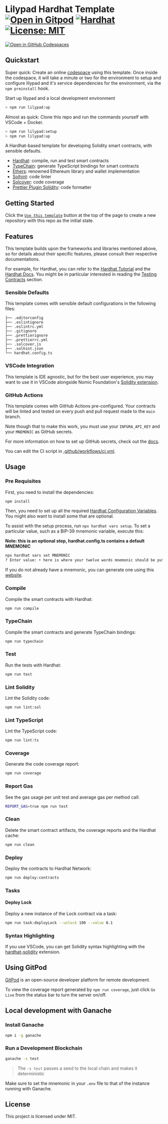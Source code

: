 # Lilypad Hardhat Template [![Open in Gitpod][gitpod-badge]][gitpod] [![Hardhat][hardhat-badge]][hardhat] [![License: MIT][license-badge]][license]

[![Open in GitHub Codespaces](https://github.com/codespaces/badge.svg)](https://codespaces.new/Lilypad-Tech/lilypad-hardhat-template)

[gitpod]: https://gitpod.io/#https://github.com/Lilypad-Tech/lilypad-hardhat-template
[gitpod-badge]: https://img.shields.io/badge/Gitpod-Open%20in%20Gitpod-FFB45B?logo=gitpod
[gha]: https://github.com/Lilypad-Tech/lilypad-hardhat-template/actions
[gha-badge]: https://github.com/Lilypad-Tech/lilypad-hardhat-template/actions/workflows/ci.yml/badge.svg
[hardhat]: https://hardhat.org/
[hardhat-badge]: https://img.shields.io/badge/Built%20with-Hardhat-FFDB1C.svg
[license]: https://opensource.org/licenses/MIT
[license-badge]: https://img.shields.io/badge/License-MIT-blue.svg

## Quickstart

Super quick: Create an online [codespace](https://codespaces.new/Lilypad-Tech/lilypad-hardhat-template) using this template. Once inside the codespace, it will take a minute or two for the environment to setup and configure lilypad and it's service dependencies for the environment, via the `npm preinstall` hook.

Start up lilypad and a local development environment
```bash
> npm run lilypad:up
```

Almost as quick: Clone this repo and run the commands yourself with VSCode + Docker.
```bash
> npm run lilypad:setup
> npm run lilypad:up
```

A Hardhat-based template for developing Solidity smart contracts, with sensible defaults.

- [Hardhat](https://github.com/nomiclabs/hardhat): compile, run and test smart contracts
- [TypeChain](https://github.com/ethereum-ts/TypeChain): generate TypeScript bindings for smart contracts
- [Ethers](https://github.com/ethers-io/ethers.js/): renowned Ethereum library and wallet implementation
- [Solhint](https://github.com/protofire/solhint): code linter
- [Solcover](https://github.com/sc-forks/solidity-coverage): code coverage
- [Prettier Plugin Solidity](https://github.com/prettier-solidity/prettier-plugin-solidity): code formatter

## Getting Started

Click the [`Use this template`](https://github.com/paulrberg/hardhat-template/generate) button at the top of the page to
create a new repository with this repo as the initial state.

## Features

This template builds upon the frameworks and libraries mentioned above, so for details about their specific features,
please consult their respective documentations.

For example, for Hardhat, you can refer to the [Hardhat Tutorial](https://hardhat.org/tutorial) and the
[Hardhat Docs](https://hardhat.org/docs). You might be in particular interested in reading the
[Testing Contracts](https://hardhat.org/tutorial/testing-contracts) section.

### Sensible Defaults

This template comes with sensible default configurations in the following files:

```text
├── .editorconfig
├── .eslintignore
├── .eslintrc.yml
├── .gitignore
├── .prettierignore
├── .prettierrc.yml
├── .solcover.js
├── .solhint.json
└── hardhat.config.ts
```

### VSCode Integration

This template is IDE agnostic, but for the best user experience, you may want to use it in VSCode alongside Nomic
Foundation's [Solidity extension](https://marketplace.visualstudio.com/items?itemName=NomicFoundation.hardhat-solidity).

### GitHub Actions

This template comes with GitHub Actions pre-configured. Your contracts will be linted and tested on every push and pull
request made to the `main` branch.

Note though that to make this work, you must use your `INFURA_API_KEY` and your `MNEMONIC` as GitHub secrets.

For more information on how to set up GitHub secrets, check out the
[docs](https://docs.github.com/en/actions/security-guides/using-secrets-in-github-actions).

You can edit the CI script in [.github/workflows/ci.yml](./.github/workflows/ci.yml).

## Usage

### Pre Requisites

First, you need to install the dependencies:

```sh
npm install
```

Then, you need to set up all the required
[Hardhat Configuration Variables](https://hardhat.org/hardhat-runner/docs/guides/configuration-variables). You might
also want to install some that are optional.

To assist with the setup process, run `npx hardhat vars setup`. To set a particular value, such as a BIP-39 mnemonic
variable, execute this:

**Note: this is an optional step, hardhat.config.ts contains a default MNEMONIC**
```sh
npx hardhat vars set MNEMONIC
? Enter value: ‣ here is where your twelve words mnemonic should be put my friend
```

If you do not already have a mnemonic, you can generate one using this [website](https://iancoleman.io/bip39/).

### Compile

Compile the smart contracts with Hardhat:

```sh
npm run compile
```

### TypeChain

Compile the smart contracts and generate TypeChain bindings:

```sh
npm run typechain
```

### Test

Run the tests with Hardhat:

```sh
npm run test
```

### Lint Solidity

Lint the Solidity code:

```sh
npm run lint:sol
```

### Lint TypeScript

Lint the TypeScript code:

```sh
npm run lint:ts
```

### Coverage

Generate the code coverage report:

```sh
npm run coverage
```

### Report Gas

See the gas usage per unit test and average gas per method call:

```sh
REPORT_GAS=true npm run test
```

### Clean

Delete the smart contract artifacts, the coverage reports and the Hardhat cache:

```sh
npm run clean
```

### Deploy

Deploy the contracts to Hardhat Network:

```sh
npm run deploy:contracts
```

### Tasks

#### Deploy Lock

Deploy a new instance of the Lock contract via a task:

```sh
npm run task:deployLock --unlock 100 --value 0.1
```

### Syntax Highlighting

If you use VSCode, you can get Solidity syntax highlighting with the
[hardhat-solidity](https://marketplace.visualstudio.com/items?itemName=NomicFoundation.hardhat-solidity) extension.

## Using GitPod

[GitPod](https://www.gitpod.io/) is an open-source developer platform for remote development.

To view the coverage report generated by `npm run coverage`, just click `Go Live` from the status bar to turn the server
on/off.

## Local development with Ganache

### Install Ganache

```sh
npm i -g ganache
```

### Run a Development Blockchain

```sh
ganache -s test
```

> The `-s test` passes a seed to the local chain and makes it deterministic

Make sure to set the mnemonic in your `.env` file to that of the instance running with Ganache.

## License

This project is licensed under MIT.
